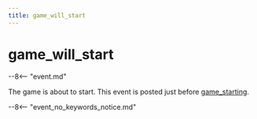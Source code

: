 ```yaml
---
title: game_will_start
---
```


# game_will_start


--8<-- "event.md"

The game is about to start. This event is posted just before
[game_starting](game_starting.md).

--8<-- "event_no_keywords_notice.md"
